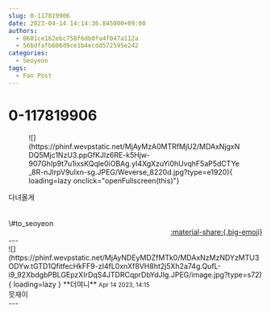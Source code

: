 ```yaml
---
slug: 0-117819906
date: 2023-04-14 14:14:36.845000+09:00
authors:
  - 0601ce162ebc750f6db0fa4f047a112a
  - 56bdfafb606d9ce1b4ecdd572595e242
categories:
  - Seoyeon
tags:
  - Fan Post
---
```


# 0-117819906

<div class="post-container" markdown="1">
<div class="content-container md-sidebar__scrollwrap" markdown="1">


<figure markdown="1">
![](https://phinf.wevpstatic.net/MjAyMzA0MTRfMjU2/MDAxNjgxNDQ5Mjc1NzU3.ppGfKJlz6RE-k5Hjw-907GhIp9t7u1ixsKQqle0iOBAg.yI4XgXzuYi0hUvqhF5aP5dCTYe_8R-nJIrpV9uIxn-sg.JPEG/Weverse_8220d.jpg?type=e1920){ loading=lazy onclick="openFullscreen(this)"}
</figure>
다녀올게<br><br><br>\#to_seoyeon 

</div>
</div>

<div style="text-align: right;" markdown="1">
<a href="https://weverse.io/fromis9/fanpost/0-117819906" style="text-align: right;">:material-share:{.big-emoji}</a>
</div>
---

<div class="comments-container md-sidebar__scrollwrap" markdown="1">
<div class="comment" markdown="1">
<div class='id-container' markdown="1">
![](https://phinf.wevpstatic.net/MjAyNDEyMDZfMTk0/MDAxNzMzNDYzMTU3ODYw.tGTD1QfitfecHkFF9-zI4fL0xnXf8VH8ht2j5Xh2a74g.QufL-i9_92XbdgbPBLGEpzXIrDqS4JTDRCqprDbYdJIg.JPEG/image.jpg?type=s72){ loading=lazy }
**<span class="artist">더여니</span>** <small>Apr 14 2023, 14:15</small><br>
</div>
<div class='comment-body' markdown="1">
믓재이
</div>
</div>
</div>
---
